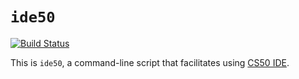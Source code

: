 # `ide50`

[![Build Status](https://travis-ci.com/cs50/ide50.svg?branch=master)](https://travis-ci.org/cs50/ide50)

This is `ide50`, a command-line script that facilitates using [CS50 IDE](https://cs50.readthedocs.io/ide/offline).
